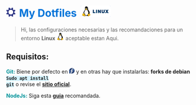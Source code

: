 # <img style="width: 25px" src="./assets/settings.png"><span style="margin: 0 10px; color: #0074d9">My Dotfiles</span><img style="height: 30px; background-color: #8CB7F5; border-radius: 3px" src="./assets/linux-complete.png">
> Hi, las configuraciones necesarias y las recomandaciones para un entorno **Linux**
<img style="width:20px" src="./assets/linux-icon.png"> aceptable estan Aqui.

## Requisitos:
<span style="color: #009299">**Git:**</span> Biene por defecto en <img style="width: 15px" src="./assets/fedora-linux-icon.png">
y en otras hay que instalarlas: **forks de debian** <code style="background: #D4F2FF">**Sudo apt install git**</code> o revise el **[sitio oficial](https://git-scm.com/)**.

<span style="color: #009299">**NodeJs:**</span> Siga esta **[guia](./other-settings/node.md)** recomandada.
